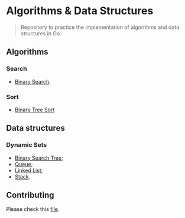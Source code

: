 # Algorithms & Data Structures

> Repository to practice the implementation of algorithms and data structures in Go.

## Algorithms

### Search

- [Binary Search](search/binary_search.go).

### Sort

- [Binary Tree Sort](sort/tree.go)

## Data structures

### Dynamic Sets

- [Binary Search Tree](set/tree.go);
- [Queue](set/queue.go);
- [Linked List](set/list.go);
- [Stack](set/stack.go).

## Contributing

Please check this [file](docs/CONTRIBUTING.md).
